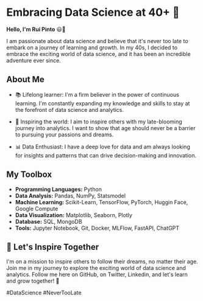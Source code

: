 # Embracing Data Science at 40+ 🚀

**Hello, I'm Rui Pinto** 😃👋

I am passionate about data science and believe that it's never too late to embark on a journey of learning and growth. In my 40s, I decided to embrace the exciting world of data science, and it has been an incredible adventure ever since.

## About Me

- 📚 Lifelong learner: I'm a firm believer in the power of continuous learning. I'm constantly expanding my knowledge and skills to stay at the forefront of data science and analytics.

- 🌟 Inspiring the world: I aim to inspire others with my late-blooming journey into analytics. I want to show that age should never be a barrier to pursuing your passions and dreams.

- 📊 Data Enthusiast: I have a deep love for data and am always looking for insights and patterns that can drive decision-making and innovation.

## My Toolbox

- **Programming Languages:** Python
- **Data Analysis:** Pandas, NumPy, Statsmodel
- **Machine Learning:** Scikit-Learn, TensorFlow, PyTorch, Huggin Face, Google Compute
- **Data Visualization:** Matplotlib, Seaborn, Plotly
- **Database:** SQL, MongoDB
- **Tools:** Jupyter Notebook, Git, Docker, MLFlow, FastAPI, ChatGPT

## 📢 Let's Inspire Together

I'm on a mission to inspire others to follow their dreams, no matter their age. Join me in my journey to explore the exciting world of data science and analytics. Follow me here on GitHub, on Twitter, Linkedin, and let's learn and grow together! 🌟


#DataScience #NeverTooLate

